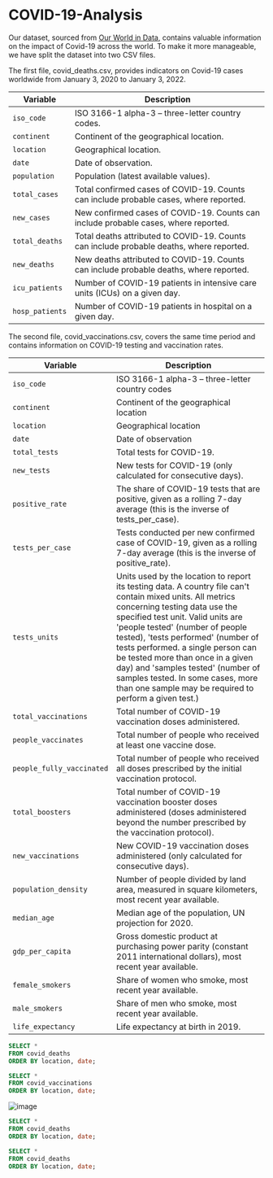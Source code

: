 # COVID-19-Analysis


Our dataset, sourced from [Our World in Data](https://ourworldindata.org/covid-deaths), contains valuable information on the impact of Covid-19 across the world. To make it more manageable, we have split the dataset into two CSV files. 

The first file, covid_deaths.csv, provides indicators on Covid-19 cases worldwide from January 3, 2020 to January 3, 2022. 

| Variable	 | Description | 
| ------- | ----------- |
| `iso_code` | 	ISO 3166-1 alpha-3 – three-letter country codes. | 
| `continent` | Continent of the geographical location. | 
| `location` | 	Geographical location. |
| `date` | Date of observation. |
| `population` | Population (latest available values). |
| `total_cases` | Total confirmed cases of COVID-19. Counts can include probable cases, where reported. |
| `new_cases` | New confirmed cases of COVID-19. Counts can include probable cases, where reported. |
| `total_deaths` | Total deaths attributed to COVID-19. Counts can include probable deaths, where reported. |
| `new_deaths` | 	New deaths attributed to COVID-19. Counts can include probable deaths, where reported. |
| `icu_patients` | 	Number of COVID-19 patients in intensive care units (ICUs) on a given day. |
| `hosp_patients` | Number of COVID-19 patients in hospital on a given day. |

The second file, covid_vaccinations.csv, covers the same time period and contains information on COVID-19 testing and vaccination rates.

| Variable	 | Description | 
| ------- | ----------- |
| `iso_code` | 	ISO 3166-1 alpha-3 – three-letter country codes |
| `continent` | Continent of the geographical location  |
| `location` | 	Geographical location |
| `date` | Date of observation |
| `total_tests` | Total tests for COVID-19. |
| `new_tests` | New tests for COVID-19 (only calculated for consecutive days). |
| `positive_rate` | The share of COVID-19 tests that are positive, given as a rolling 7-day average (this is the inverse of tests_per_case). |
| `tests_per_case` | Tests conducted per new confirmed case of COVID-19, given as a rolling 7-day average (this is the inverse of positive_rate). |
| `tests_units` | Units used by the location to report its testing data. A country file can't contain mixed units. All metrics concerning testing data use the specified test unit. Valid units are 'people tested' (number of people tested), 'tests performed' (number of tests performed. a single person can be tested more than once in a given day) and 'samples tested' (number of samples tested. In some cases, more than one sample may be required to perform a given test.) |
| `total_vaccinations` | Total number of COVID-19 vaccination doses administered. |
| `people_vaccinates` | Total number of people who received at least one vaccine dose. |
| `people_fully_vaccinated` | Total number of people who received all doses prescribed by the initial vaccination protocol. |
| `total_boosters` | Total number of COVID-19 vaccination booster doses administered (doses administered beyond the number prescribed by the vaccination protocol). |
| `new_vaccinations` | New COVID-19 vaccination doses administered (only calculated for consecutive days). |
| `population_density` | Number of people divided by land area, measured in square kilometers, most recent year available. |
| `median_age` | Median age of the population, UN projection for 2020. |
| `gdp_per_capita` | Gross domestic product at purchasing power parity (constant 2011 international dollars), most recent year available. |
| `female_smokers` | Share of women who smoke, most recent year available. |
| `male_smokers` | Share of men who smoke, most recent year available. |
| `life_expectancy` | Life expectancy at birth in 2019. |


````sql
SELECT * 
FROM covid_deaths
ORDER BY location, date;

SELECT * 
FROM covid_vaccinations
ORDER BY location, date;
````
![image](https://user-images.githubusercontent.com/81607668/129737993-710198bd-433d-469f-b5de-14e4022a3a45.png)



````sql
SELECT * 
FROM covid_deaths
ORDER BY location, date;
````




````sql
SELECT * 
FROM covid_deaths
ORDER BY location, date;
````

